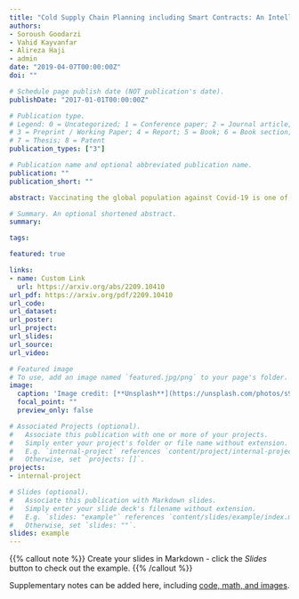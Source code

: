 ```yaml
---
title: "Cold Supply Chain Planning including Smart Contracts: An Intelligent Blockchain-based approach"
authors:
- Soroush Goodarzi
- Vahid Kayvanfar
- Alireza Haji
- admin
date: "2019-04-07T00:00:00Z"
doi: ""

# Schedule page publish date (NOT publication's date).
publishDate: "2017-01-01T00:00:00Z"

# Publication type.
# Legend: 0 = Uncategorized; 1 = Conference paper; 2 = Journal article;
# 3 = Preprint / Working Paper; 4 = Report; 5 = Book; 6 = Book section;
# 7 = Thesis; 8 = Patent
publication_types: ["3"]

# Publication name and optional abbreviated publication name.
publication: ""
publication_short: ""

abstract: Vaccinating the global population against Covid-19 is one of the biggest supply chain management challenges humanity has ever faced. Rapid supply of Covid-19 vaccines is essential for successful global immunization, but its effectiveness depends on a transparent supply chain that can be monitored. In this research, we have proposed an approach based on blockchain technology, which is used to ensure seamless distribution of the Covid-19 vaccine with transparency, data integrity, and full traceability of the supply chain to reduce risk, ensure safety, and immutability. A vaccine supply chain needs to update the status of the vaccine at every stage, and any problem in the supply and distribution path can lead to irreparable damage. Currently, the research conducted on the use of blockchain in supply chains is still in the early stages. In this paper, the use of blockchain technology to monitor the vaccine supply and distribution system will be investigated. A model close to reality of today's vaccine supply chains in developing countries is considered and then a new intelligent system for vaccine monitoring in the vaccine supply chain is designed based on the considered model. Also, smart contracts based on a blockchain network is designed to check consumer vaccination records as well as vaccine circulation from beginning to end. The implementation and design of the vaccine supply chain is done using smart contracts on the Ethereum blockchain network. Additionally, the system has been tested on both local networks, the HardHat suite and Rinkbey's test network. The system has also been developed to work seamlessly when it is using an integrated IoT chip that can automatically update a batch's location, temperature, and other physical conditions periodically.

# Summary. An optional shortened abstract.
summary: 

tags:

featured: true

links:
- name: Custom Link
  url: https://arxiv.org/abs/2209.10410
url_pdf: https://arxiv.org/pdf/2209.10410
url_code: 
url_dataset: 
url_poster: 
url_project:
url_slides:
url_source: 
url_video: 

# Featured image
# To use, add an image named `featured.jpg/png` to your page's folder. 
image:
  caption: 'Image credit: [**Unsplash**](https://unsplash.com/photos/s9CC2SKySJM)'
  focal_point: ""
  preview_only: false

# Associated Projects (optional).
#   Associate this publication with one or more of your projects.
#   Simply enter your project's folder or file name without extension.
#   E.g. `internal-project` references `content/project/internal-project/index.md`.
#   Otherwise, set `projects: []`.
projects:
- internal-project

# Slides (optional).
#   Associate this publication with Markdown slides.
#   Simply enter your slide deck's filename without extension.
#   E.g. `slides: "example"` references `content/slides/example/index.md`.
#   Otherwise, set `slides: ""`.
slides: example
---
```


{{% callout note %}}
Create your slides in Markdown - click the *Slides* button to check out the example.
{{% /callout %}}

Supplementary notes can be added here, including [code, math, and images](https://wowchemy.com/docs/writing-markdown-latex/).
